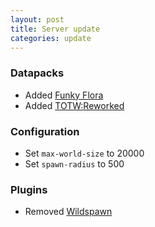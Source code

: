 ```yaml
---
layout: post
title: Server update
categories: update
---
```


### Datapacks
* Added [Funky Flora](https://modrinth.com/datapack/funky-flora)  
* Added [TOTW:Reworked](https://modrinth.com/datapack/towers-of-the-wild-reworked)  

### Configuration
* Set `max-world-size` to 20000  
* Set `spawn-radius` to 500  

### Plugins
* Removed [Wildspawn](https://modrinth.com/plugin/wildspawn)  
